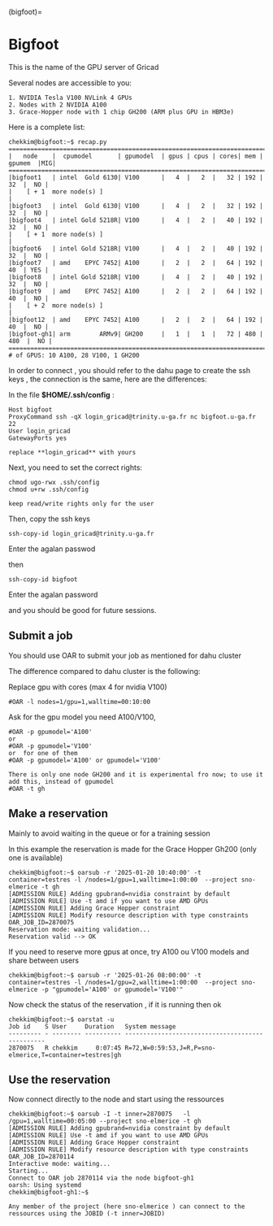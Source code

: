 (bigfoot)=


# Bigfoot


This is the name of the GPU server of Gricad

Several nodes are accessible to you:

    1. NVIDIA Tesla V100 NVLink 4 GPUs
    2. Nodes with 2 NVIDIA A100
    3. Grace-Hopper node with 1 chip GH200 (ARM plus GPU in HBM3e)
    

Here is a complete list:

 ```
chekkim@bigfoot:~$ recap.py
 ==================================================================================
|   node    |  cpumodel       | gpumodel  | gpus | cpus | cores| mem | gpumem  |MIG|
 ==================================================================================
|bigfoot1   | intel  Gold 6130| V100      |   4  |   2  |   32 | 192 |   32  |  NO |
|    [ + 1  more node(s) ]                                                         |
|bigfoot3   | intel  Gold 6130| V100      |   4  |   2  |   32 | 192 |   32  |  NO |
|bigfoot4   | intel Gold 5218R| V100      |   4  |   2  |   40 | 192 |   32  |  NO |
|    [ + 1  more node(s) ]                                                         |
|bigfoot6   | intel Gold 5218R| V100      |   4  |   2  |   40 | 192 |   32  |  NO |
|bigfoot7   | amd    EPYC 7452| A100      |   2  |   2  |   64 | 192 |   40  | YES |
|bigfoot8   | intel Gold 5218R| V100      |   4  |   2  |   40 | 192 |   32  |  NO |
|bigfoot9   | amd    EPYC 7452| A100      |   2  |   2  |   64 | 192 |   40  |  NO |
|    [ + 2  more node(s) ]                                                         |
|bigfoot12  | amd    EPYC 7452| A100      |   2  |   2  |   64 | 192 |   40  |  NO |
|bigfoot-gh1| arm        ARMv9| GH200     |   1  |   1  |   72 | 480 |  480  |  NO |
 ===================================================================================
 # of GPUS: 10 A100, 28 V100, 1 GH200
```

In order to connect , you should refer to the dahu page to create the ssh keys , the connection is the same, here are the differences:

 In the file **$HOME/.ssh/config** : 
  
```
Host bigfoot 
ProxyCommand ssh -qX login_gricad@trinity.u-ga.fr nc bigfoot.u-ga.fr 22  
User login_gricad  
GatewayPorts yes
```

```{warning}
replace **login_gricad** with yours
```
  
Next, you need to set the correct rights:  

```
chmod ugo-rwx .ssh/config 
chmod u+rw .ssh/config
```


```{warning}
keep read/write rights only for the user
```
  
Then, copy the ssh keys  
```
ssh-copy-id login_gricad@trinity.u-ga.fr 
```
 
Enter the agalan passwod  

then 

```
ssh-copy-id bigfoot
```
  
Enter the agalan password  
  
and you should be good for future sessions.  

## Submit a job

You should use OAR to  submit your job as mentioned for dahu cluster

The difference compared to dahu cluster is the following:

Replace gpu with cores (max 4 for nvidia V100)

```
#OAR -l nodes=1/gpu=1,walltime=00:10:00
```

Ask for the gpu model you need A100/V100, 

```
#OAR -p gpumodel='A100'
or
#OAR -p gpumodel='V100'
or  for one of them
#OAR -p gpumodel='A100' or gpumodel='V100'

```

```{note}
There is only one node GH200 and it is experimental fro now; to use it add this, instead of gpumodel
#OAR -t gh
```


## Make a reservation 

Mainly to avoid waiting in the queue or for a training session

In this example the reservation is made for the Grace Hopper Gh200 (only one is available)

```
chekkim@bigfoot:~$ oarsub -r '2025-01-20 10:40:00' -t container=testres -l /nodes=1/gpu=1,walltime=1:00:00  --project sno-elmerice -t gh
[ADMISSION RULE] Adding gpubrand=nvidia constraint by default
[ADMISSION RULE] Use -t amd if you want to use AMD GPUs
[ADMISSION RULE] Adding Grace Hopper constraint
[ADMISSION RULE] Modify resource description with type constraints
OAR_JOB_ID=2870075
Reservation mode: waiting validation...
Reservation valid --> OK
```

If you need to reserve more gpus at once, try A100 ou V100 models and share between users

```
chekkim@bigfoot:~$ oarsub -r '2025-01-26 08:00:00' -t container=testres -l /nodes=1/gpu=2,walltime=1:00:00  --project sno-elmerice -p "gpumodel='A100' or gpumodel='V100'"
```

Now check the status of the reservation , if it is running then ok

```
chekkim@bigfoot:~$ oarstat -u
Job id    S User     Duration   System message
--------- - -------- ---------- ------------------------------------------------
2870075   R chekkim     0:07:45 R=72,W=0:59:53,J=R,P=sno-elmerice,T=container=testres|gh
```

## Use the reservation 

Now connect directly to the node and start using the ressources

```
chekkim@bigfoot:~$ oarsub -I -t inner=2870075   -l /gpu=1,walltime=00:05:00 --project sno-elmerice -t gh
[ADMISSION RULE] Adding gpubrand=nvidia constraint by default
[ADMISSION RULE] Use -t amd if you want to use AMD GPUs
[ADMISSION RULE] Adding Grace Hopper constraint
[ADMISSION RULE] Modify resource description with type constraints
OAR_JOB_ID=2870114
Interactive mode: waiting...
Starting...
Connect to OAR job 2870114 via the node bigfoot-gh1
oarsh: Using systemd
chekkim@bigfoot-gh1:~$
```

```{notes}
Any member of the project (here sno-elmerice ) can connect to the ressources using the JOBID (-t inner=JOBID)
```


